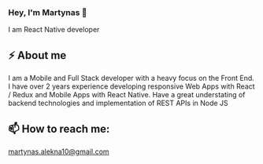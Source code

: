 ### Hey, I'm Martynas 👋

I am  React Native developer

⚡️ About me
------
I am a Mobile and Full Stack developer with a heavy focus on the Front End. I have over 2 years experience developing responsive Web Apps with React / Redux and Mobile Apps with React Native. Have a great understating of backend technologies and implementation of REST APIs in Node JS

📫 How to reach me: 
------
martynas.alekna10@gmail.com
